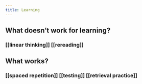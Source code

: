 ```yaml
---
title: Learning
---
```


## What doesn’t work for learning?
### [[linear thinking]] [[rereading]]
## What works?
### [[spaced repetition]] [[testing]] [[retrieval practice]]
